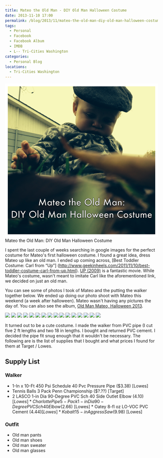```yaml
---
title: Mateo the Old Man - DIY Old Man Halloween Costume
date: 2013-11-10 17:00
permalink: /blog/2013/11/mateo-the-old-man-diy-old-man-halloween-costume
tags:
  - Personal
  - Facebook
  - Facebook Album
  - IMDB
  - L-- Tri-Cities Washington
categories:
  - Personal Blog
locations: 
  - Tri-Cities Washington
---
```



![ Mateo the Old Man: DIY Old Man Halloween Costume ][1] Mateo the Old Man: DIY Old Man Halloween Costume 

   [1]: /assets/media/Mateo+the+Old+Man-+DIY+Old+Man+Halloween+Costume.png

I spent the last couple of weeks searching in google images for the perfect costume for Mateo's first halloween costume. I found a great idea, dress Mateo up like an old man. I ended up coming across, [Best Toddler Costume: Carl from “Up”] (http://www.geekinheels.com/2011/11/10/best-toddler-costume-carl-from-up.html). [UP (2009)][2] is a fantastic movie. While Mateo's costume, wasn't meant to imitate Carl like the aforementioned link, we decided on just an old man.

   [2]: http://www.imdb.com/title/tt1049413/

You can see some of photos I took of Mateo and the putting the walker together below. We ended up doing our photo shoot with Mateo this weekend (a week after halloween). Mateo wasn't having any pictures the day of. You can also see the album, [Old Man Mateo, Halloween 2013][3].

   [3]: https://www.facebook.com/media/set/?set=a.815629415396&type=1&l=becece9307

![][4] ![][5] ![][6] ![][7] ![][8] ![][9] ![][10] ![][11] ![][12] ![][13] ![][14] ![][15] ![][16] ![][17] ![][18] ![][19]

   [4]: /assets/media/diy-old-man-costume-01.jpg
   [5]: /assets/media/diy-old-man-costume-02.jpg
   [6]: /assets/media/diy-old-man-costume-03.jpg
   [7]: /assets/media/diy-old-man-costume-04.jpg
   [8]: /assets/media/diy-old-man-costume-05.jpg
   [9]: /assets/media/diy-old-man-costume-06.jpg
   [10]: /assets/media/diy-old-man-costume-07.jpg
   [11]: /assets/media/diy-old-man-costume-08.jpg
   [12]: /assets/media/diy-old-man-costume-09.jpg
   [13]: /assets/media/diy-old-man-costume-10.jpg
   [14]: /assets/media/diy-old-man-costume-11.jpg
   [15]: /assets/media/diy-old-man-costume-12.jpg
   [16]: /assets/media/diy-old-man-costume-13.jpg
   [17]: /assets/media/diy-old-man-costume-14.jpg
   [18]: /assets/media/diy-old-man-costume-15.jpg
   [19]: /assets/media/diy-old-man-costume-16.jpg

It turned out to be a cute costume. I made the walker from PVC pipe (I cut five 2 ft lengths and two 18 in lengths. I bought and returned PVC cement. I decided the pipe fit snug enough that it wouldn't be necessary. The following are is the list of supplies that I bought and what prices I found for them at Target / Lowes.

## Supply List

### Walker

  * 1-In x 10-Ft 450 Psi Schedule 40 Pvc Pressure Pipe ($3.38) [Lowes]
  * Tennis Balls 3 Pack Penn Championship ($?.??) [Target]
  * 2 LASCO 1-in Dia 90-Degree PVC Sch 40 Side Outlet Elbow ($4.10) [Lowes] * Charlotte Pipe 5-Pack 1-in Dia 90-Degree PVC Sch 40 Elbow ($2.66) [Lowes] * Oatey 8-fl oz LO-VOC PVC Cement ($4.44) [Lowes] * Kobalt 15-in Aggress Saw ($9.98) [Lowes]

### Outfit

  * Old man pants
  * Old man shoes
  * Old man sweater
  * Old man glasses

